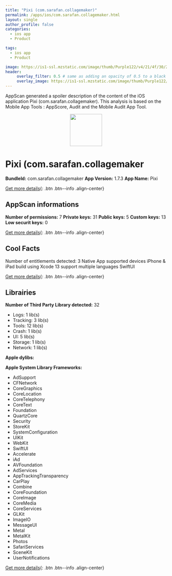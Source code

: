 ```yaml
---
title: "Pixi (com.sarafan.collagemaker)"
permalink: /apps/ios/com.sarafan.collagemaker.html
layout: single
author_profile: false
categories: 
  - ios app 
  - Product 

tags: 
  - ios app 
  - Product 

image: https://is1-ssl.mzstatic.com/image/thumb/Purple122/v4/21/4f/30/214f306b-9f20-10d9-8e5e-262c767098e9/AppIcon-1x_U007emarketing-0-10-0-85-220.png/512x512bb.jpg
header: 
     overlay_filter: 0.5 # same as adding an opacity of 0.5 to a black background
     overlay_image: https://is1-ssl.mzstatic.com/image/thumb/Purple122/v4/21/4f/30/214f306b-9f20-10d9-8e5e-262c767098e9/AppIcon-1x_U007emarketing-0-10-0-85-220.png/512x512bb.jpg
---
```

AppScan generated a spoiler description of the content of the iOS application Pixi (com.sarafan.collagemaker). This analysis is based on the Mobile App Tools : AppScore, Audit and the Mobile Audit App Tool.

  
  
<div style="text-align: center;"><img src="https://is1-ssl.mzstatic.com/image/thumb/Purple122/v4/21/4f/30/214f306b-9f20-10d9-8e5e-262c767098e9/AppIcon-1x_U007emarketing-0-10-0-85-220.png/512x512bb.jpg" width="100" height="100"></div>  
  
# Pixi (com.sarafan.collagemaker

**BundleId:** com.sarafan.collagemaker
**App Version:** 1.7.3
**App Name:** Pixi


[Get more details](/pricing.html){: .btn .btn--info .align-center}  
  
## AppScan informations 

**Number of permissions:** 7
**Private keys:** 31
**Public keys:** 5
**Custom keys:** 13
**Low securit keys:** 0
  
[Get more details](/pricing.html){: .btn .btn--info .align-center}

## Cool Facts

Number of entitlements detected: 3
Native App
supported devices iPhone & iPad
build using Xcode 13
support multiple languages
SwiftUI
  
[Get more details](/pricing.html){: .btn .btn--info .align-center}

## Librairies 
**Number of Third Party Library detected:** 32
- Logs: 1 lib(s)
- Tracking: 3 lib(s)
- Tools: 12 lib(s)
- Crash: 1 lib(s)
- UI: 5 lib(s)
- Storage: 1 lib(s)
- Network: 1 lib(s)

**Apple dylibs:**


**Apple System Library Frameworks:**
- AdSupport
- CFNetwork
- CoreGraphics
- CoreLocation
- CoreTelephony
- CoreText
- Foundation
- QuartzCore
- Security
- StoreKit
- SystemConfiguration
- UIKit
- WebKit
- SwiftUI
- Accelerate
- iAd
- AVFoundation
- AdServices
- AppTrackingTransparency
- CarPlay
- Combine
- CoreFoundation
- CoreImage
- CoreMedia
- CoreServices
- GLKit
- ImageIO
- MessageUI
- Metal
- MetalKit
- Photos
- SafariServices
- SceneKit
- UserNotifications


  
[Get more details](/pricing.html){: .btn .btn--info .align-center}

